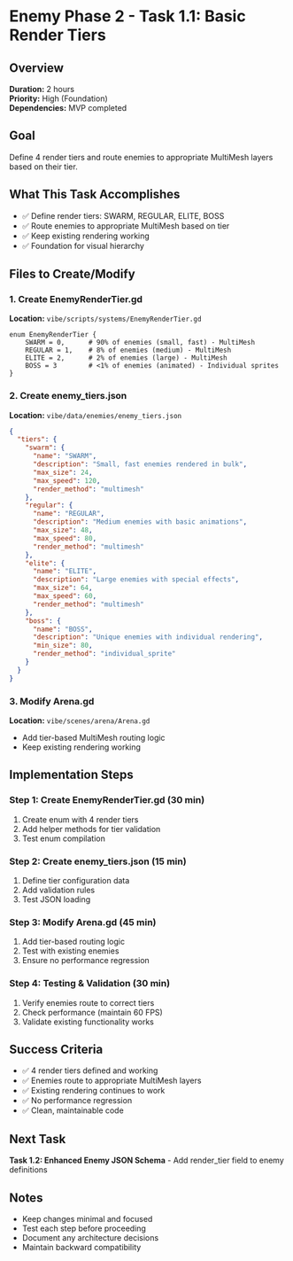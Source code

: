 # Enemy Phase 2 - Task 1.1: Basic Render Tiers

## Overview
**Duration:** 2 hours  
**Priority:** High (Foundation)  
**Dependencies:** MVP completed  

## Goal
Define 4 render tiers and route enemies to appropriate MultiMesh layers based on their tier.

## What This Task Accomplishes
- ✅ Define render tiers: SWARM, REGULAR, ELITE, BOSS
- ✅ Route enemies to appropriate MultiMesh based on tier
- ✅ Keep existing rendering working
- ✅ Foundation for visual hierarchy

## Files to Create/Modify

### 1. Create EnemyRenderTier.gd
**Location:** `vibe/scripts/systems/EnemyRenderTier.gd`
```gdscript
enum EnemyRenderTier {
    SWARM = 0,      # 90% of enemies (small, fast) - MultiMesh
    REGULAR = 1,    # 8% of enemies (medium) - MultiMesh  
    ELITE = 2,      # 2% of enemies (large) - MultiMesh
    BOSS = 3        # <1% of enemies (animated) - Individual sprites
}
```

### 2. Create enemy_tiers.json
**Location:** `vibe/data/enemies/enemy_tiers.json`
```json
{
  "tiers": {
    "swarm": {
      "name": "SWARM",
      "description": "Small, fast enemies rendered in bulk",
      "max_size": 24,
      "max_speed": 120,
      "render_method": "multimesh"
    },
    "regular": {
      "name": "REGULAR", 
      "description": "Medium enemies with basic animations",
      "max_size": 48,
      "max_speed": 80,
      "render_method": "multimesh"
    },
    "elite": {
      "name": "ELITE",
      "description": "Large enemies with special effects",
      "max_size": 64,
      "max_speed": 60,
      "render_method": "multimesh"
    },
    "boss": {
      "name": "BOSS",
      "description": "Unique enemies with individual rendering",
      "min_size": 80,
      "render_method": "individual_sprite"
    }
  }
}
```

### 3. Modify Arena.gd
**Location:** `vibe/scenes/arena/Arena.gd`
- Add tier-based MultiMesh routing logic
- Keep existing rendering working

## Implementation Steps

### Step 1: Create EnemyRenderTier.gd (30 min)
1. Create enum with 4 render tiers
2. Add helper methods for tier validation
3. Test enum compilation

### Step 2: Create enemy_tiers.json (15 min)
1. Define tier configuration data
2. Add validation rules
3. Test JSON loading

### Step 3: Modify Arena.gd (45 min)
1. Add tier-based routing logic
2. Test with existing enemies
3. Ensure no performance regression

### Step 4: Testing & Validation (30 min)
1. Verify enemies route to correct tiers
2. Check performance (maintain 60 FPS)
3. Validate existing functionality works

## Success Criteria
- ✅ 4 render tiers defined and working
- ✅ Enemies route to appropriate MultiMesh layers
- ✅ Existing rendering continues to work
- ✅ No performance regression
- ✅ Clean, maintainable code

## Next Task
**Task 1.2: Enhanced Enemy JSON Schema** - Add render_tier field to enemy definitions

## Notes
- Keep changes minimal and focused
- Test each step before proceeding
- Document any architecture decisions
- Maintain backward compatibility
